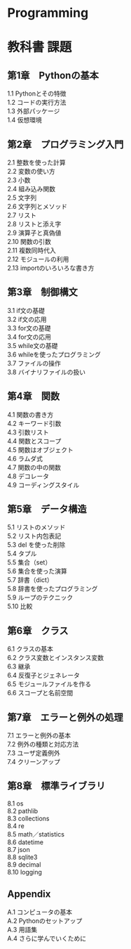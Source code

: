 # Programming
# 教科書 課題
## 第1章　Pythonの基本
1.1 Pythonとその特徴<br>
1.2 コードの実行方法<br>
1.3 外部パッケージ<br>
1.4 仮想環境<br>
## 第2章　プログラミング入門
2.1 整数を使った計算<br>
2.2 変数の使い方<br>
2.3 小数<br>
2.4 組み込み関数<br>
2.5 文字列<br>
2.6 文字列とメソッド<br>
2.7 リスト<br>
2.8 リストと添え字<br>
2.9 演算子と真偽値<br>
2.10 関数の引数<br>
2.11 複数同時代入<br>
2.12 モジュールの利用<br>
2.13 importのいろいろな書き方<br>
## 第3章　制御構文
3.1 if文の基礎<br>
3.2 if文の応用<br>
3.3 for文の基礎<br>
3.4 for文の応用<br>
3.5 while文の基礎<br>
3.6 whileを使ったプログラミング<br>
3.7 ファイルの操作<br>
3.8 バイナリファイルの扱い<br>
## 第4章　関数
4.1 関数の書き方<br>
4.2 キーワード引数<br>
4.3 引数リスト<br>
4.4 関数とスコープ<br>
4.5 関数はオブジェクト<br>
4.6 ラムダ式<br>
4.7 関数の中の関数<br>
4.8 デコレータ<br>
4.9 コーディングスタイル<br>
## 第5章　データ構造
5.1 リストのメソッド<br>
5.2 リスト内包表記<br>
5.3 del を使った削除<br>
5.4 タプル<br>
5.5 集合（set）<br>
5.6 集合を使った演算<br>
5.7 辞書（dict）<br>
5.8 辞書を使ったプログラミング<br>
5.9 ループのテクニック<br>
5.10 比較<br>
## 第6章　クラス
6.1 クラスの基本<br>
6.2 クラス変数とインスタンス変数<br>
6.3 継承<br>
6.4 反復子とジェネレータ<br>
6.5 モジュールファイルを作る<br>
6.6 スコープと名前空間<br>
## 第7章　エラーと例外の処理
7.1 エラーと例外の基本<br>
7.2 例外の種類と対応方法<br>
7.3 ユーザ定義例外<br>
7.4 クリーンアップ<br>
## 第8章　標準ライブラリ
8.1 os<br>
8.2 pathlib<br>
8.3 collections<br>
8.4 re<br>
8.5 math／statistics<br>
8.6 datetime<br>
8.7 json<br>
8.8 sqlite3<br>
8.9 decimal<br>
8.10 logging<br>
## Appendix
A.1 コンピュータの基本<br>
A.2 Pythonのセットアップ<br>
A.3 用語集<br>
A.4 さらに学んでいくために<br>
